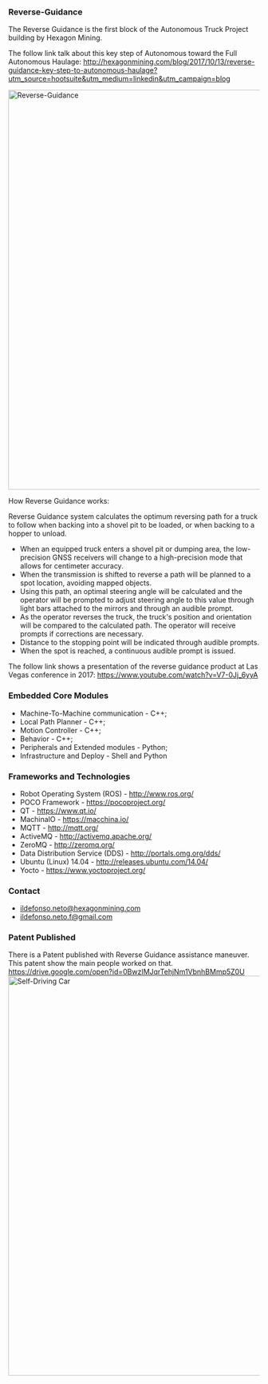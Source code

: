 ### Reverse-Guidance ###

The Reverse Guidance is the first block of the Autonomous Truck Project building by Hexagon Mining.

The follow link talk about this key step of Autonomous toward the Full Autonomous Haulage: http://hexagonmining.com/blog/2017/10/13/reverse-guidance-key-step-to-autonomous-haulage?utm_source=hootsuite&utm_medium=linkedin&utm_campaign=blog

<img src="http://hexagonmining.com/-/media/Images/Hexagon/Hexagon%20Core/Hexagon%20Mining/Blog/2017/October/reverse_guidance.ashx?la=en&hash=CA5F87E54FBA7720497BAA113E2D984563649371" alt="Reverse-Guidance" width="800px">

How Reverse Guidance works:

Reverse Guidance system calculates the optimum reversing path for a truck to follow when backing into a shovel pit to be loaded, or when backing to a hopper to unload.

* When an equipped truck enters a shovel pit or dumping area, the low-precision GNSS receivers will change to a high-precision mode that allows for centimeter accuracy.
* When the transmission is shifted to reverse a path will be planned to a spot location, avoiding mapped objects. 
* Using this path, an optimal steering angle will be calculated and the operator will be prompted to adjust steering angle to this value through light bars attached to the mirrors and through an audible prompt. 
* As the operator reverses the truck, the truck's position and orientation will be compared to the calculated path. The operator will receive prompts if corrections are necessary.
* Distance to the stopping point will be indicated through audible prompts.
* When the spot is reached, a continuous audible prompt is issued. 

The follow link shows a presentation of the reverse guidance product at Las Vegas conference in 2017: https://www.youtube.com/watch?v=V7-0Jj_6yyA


### Embedded Core Modules ###
* Machine-To-Machine communication - C++;
* Local Path Planner - C++;
* Motion Controller - C++;
* Behavior - C++;
* Peripherals and Extended modules - Python;
* Infrastructure and Deploy - Shell and Python 

### Frameworks and Technologies ###
* Robot Operating System (ROS) - http://www.ros.org/
* POCO Framework - https://pocoproject.org/
* QT - https://www.qt.io/
* MachinaIO - https://macchina.io/
* MQTT - http://mqtt.org/
* ActiveMQ - http://activemq.apache.org/
* ZeroMQ - http://zeromq.org/
* Data Distribution Service (DDS) - http://portals.omg.org/dds/
* Ubuntu (Linux) 14.04 - http://releases.ubuntu.com/14.04/
* Yocto - https://www.yoctoproject.org/

### Contact ###
* [ildefonso.neto@hexagonmining.com](mailto:ildefonso.neto@hexagonmining.com)
* [ildefonso.neto.f@gmail.com](mailto:ildefonso.neto.f@gmail.com)

### Patent Published ###

There is a Patent published with Reverse Guidance assistance maneuver. This patent show the main people worked on that.
https://drive.google.com/open?id=0BwzIMJqrTehjNm1VbnhBMmp5Z0U
<img src="https://drive.google.com/open?id=0BwzIMJqrTehjNm1VbnhBMmp5Z0U" alt="Self-Driving Car" width="800px">
